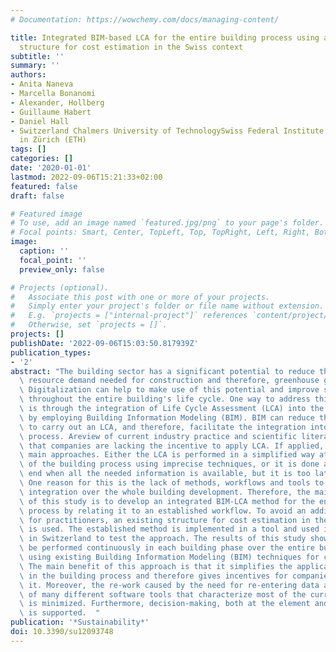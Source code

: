 ```yaml
---
# Documentation: https://wowchemy.com/docs/managing-content/

title: Integrated BIM-based LCA for the entire building process using an existing
  structure for cost estimation in the Swiss context
subtitle: ''
summary: ''
authors:
- Anita Naneva
- Marcella Bonanomi
- Alexander, Hollberg
- Guillaume Habert
- Daniel Hall
- Switzerland Chalmers University of TechnologySwiss Federal Institute of Technology
  in Zürich (ETH)
tags: []
categories: []
date: '2020-01-01'
lastmod: 2022-09-06T15:21:33+02:00
featured: false
draft: false

# Featured image
# To use, add an image named `featured.jpg/png` to your page's folder.
# Focal points: Smart, Center, TopLeft, Top, TopRight, Left, Right, BottomLeft, Bottom, BottomRight.
image:
  caption: ''
  focal_point: ''
  preview_only: false

# Projects (optional).
#   Associate this post with one or more of your projects.
#   Simply enter your project's folder or file name without extension.
#   E.g. `projects = ["internal-project"]` references `content/project/deep-learning/index.md`.
#   Otherwise, set `projects = []`.
projects: []
publishDate: '2022-09-06T15:03:50.817939Z'
publication_types:
- '2'
abstract: "The building sector has a significant potential to reduce the material\
  \ resource demand needed for construction and therefore, greenhouse gas (GHG) emissions.\
  \ Digitalization can help to make use of this potential and improve sustainability\
  \ throughout the entire building's life cycle. One way to address this potential\
  \ is through the integration of Life Cycle Assessment (LCA) into the building process\
  \ by employing Building Information Modeling (BIM). BIM can reduce the effort needed\
  \ to carry out an LCA, and therefore, facilitate the integration into the building\
  \ process. Areview of current industry practice and scientific literature shows\
  \ that companies are lacking the incentive to apply LCA. If applied, there are two\
  \ main approaches. Either the LCA is performed in a simplified way at the beginning\
  \ of the building process using imprecise techniques, or it is done at the very\
  \ end when all the needed information is available, but it is too late for decision-making.\
  \ One reason for this is the lack of methods, workflows and tools to implement BIM-LCA\
  \ integration over the whole building development. Therefore, the main objective\
  \ of this study is to develop an integrated BIM-LCA method for the entire building\
  \ process by relating it to an established workflow. To avoid an additional effort\
  \ for practitioners, an existing structure for cost estimation in the Swiss context\
  \ is used. The established method is implemented in a tool and used in a case study\
  \ in Switzerland to test the approach. The results of this study show that LCA can\
  \ be performed continuously in each building phase over the entire building process\
  \ using existing Building Information Modeling (BIM) techniques for cost estimation.\
  \ The main benefit of this approach is that it simplifies the application of LCA\
  \ in the building process and therefore gives incentives for companies to apply\
  \ it. Moreover, the re-work caused by the need for re-entering data and the usage\
  \ of many different software tools that characterize most of the current LCA practices\
  \ is minimized. Furthermore, decision-making, both at the element and building levels,\
  \ is supported.  "
publication: '*Sustainability*'
doi: 10.3390/su12093748
---
```

